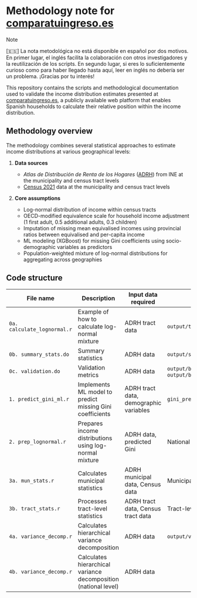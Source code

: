 # Methodology note for [comparatuingreso.es](https://comparatuingreso.es/)

> [!NOTE]  
> [🇪🇸] La nota metodológica no está disponible en español por dos motivos. En primer lugar, el inglés facilita la colaboración con otros investigadores y la reutilización de los scripts. En segundo lugar, si eres lo suficientemente curioso como para haber llegado hasta aquí, leer en inglés no debería ser un problema. ¡Gracias por tu interés!

<!-- [🇪🇸] Este repositorio contiene los scripts y documentación metodológica utilizados para validar las estimaciones de distribución de ingresos presentadas en [comparatuingreso.es](https://comparatuingreso.es/). El objetivo es garantizar la transparencia y rigor metodológico en la estimación de la posición relativa en la distribución de ingresos de España.  -->

This repository contains the scripts and methodological documentation used to validate the income distribution estimates presented at [comparatuingreso.es](https://comparatuingreso.es/),  a publicly available web platform that enables Spanish households to calculate their relative position within the income distribution.

## Methodology overview

The methodology combines several statistical approaches to estimate income distributions at various geographical levels:

1. **Data sources**
   - _Atlas de Distribución de Renta de los Hogares_ ([ADRH](https://www.ine.es/dyngs/INEbase/es/operacion.htm?c=Estadistica_C&cid=1254736177088&menu=ultiDatos&idp=1254735976608)) from INE at the municipality and census tract levels
   - [Census 2021](https://www.ine.es/censos2021/) data at the municipality and census tract levels

2. **Core assumptions**
   - Log-normal distribution of income within census tracts
   - OECD-modified equivalence scale for household income adjustment (1 first adult, 0.5 additional adults, 0.3 children)
   - Imputation of missing mean equivalised incomes using provincial ratios between equivalised and per-capita income
   - ML modeling (XGBoost) for missing Gini coefficients using socio-demographic variables as predictors
   - Population-weighted mixture of log-normal distributions for aggregating across geographies

## Code structure

| File name | Description | Input data required | Output |
|-----------|-------------|---------------------|---------|
| `0a. calculate_lognormal.r` | Example of how to calculate log-normal mixture | ADRH tract data | `output/tract_vs_individual_income_distribution.png` |
| `0b. summary_stats.do` | Summary statistics | ADRH data | `output/summary_stats.tex` |
| `0c. validation.do` | Validation metrics | ADRH data | `output/binned_scatter_p80p20.png`, `output/binned_scatter_median.png` |
| `1. predict_gini_ml.r` | Implements ML model to predict missing Gini coefficients | ADRH tract data, demographic variables | `gini_predicted.fst` |
| `2. prep_lognormal.r` | Prepares income distributions using log-normal mixture | ADRH data, predicted Gini | National and provincial distributions |
| `3a. mun_stats.r` | Calculates municipal statistics | ADRH municipal data, Census data | Municipal summary statistics |
| `3b. tract_stats.r` | Processes tract-level statistics | ADRH tract data, Census tract data | Tract-level statistics |
| `4a. variance_decomp.r` | Calculates hierarchical variance decomposition | ADRH data | `output/variance_decomp.png` |
| `4b. variance_decomp.r` | Calculates hierarchical variance decomposition (national level) | ADRH data |  |

